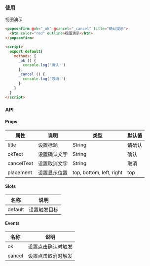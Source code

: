 <row>
<column :md=12>
  
### 使用
  
<p>
  <popconfirm @ok="_ok" @cancel="_cancel" title="确认提示">
    <btn color="red" outline>视图演示</btn>
  </popconfirm>
</p>

<script>
  export default{
    methods: {
      _ok () {
        console.log('确认!')
      },
      _cancel () {
        console.log('取消!')
      }
    }
  }
</script>

```html
<popconfirm @ok="_ok" @cancel="_cancel" title="确认提示">
  <btn color="red" outline>视图演示</btn>
</popconfirm>

<script>
  export default{
    methods: {
      _ok () {
        console.log('确认!')
      },
      _cancel () {
        console.log('取消!')
      }
    }
  }
</script>
```

  ### API
  
  <portlet title="Popover" icon="map-signs" theme="light" bordered>
  
  #### Props

  <div class="table-scrollable table-scrollable-borderless">
      <table class="table table-hover table-bordered">
          <thead>
              <tr class="uppercase">
                  <th> 属性 </th>
                  <th> 说明 </th>
                  <th> 类型 </th>
                  <th> 默认值 </th>
              </tr>
          </thead>
          <tbody>
              <tr>
                  <td> title </td>
                  <td> 设置标题 </td>
                  <td> String </td>
                  <td> 请确认 </td>
              </tr>
              <tr>
                  <td> okText </td>
                  <td> 设置确认文字 </td>
                  <td> String </td>
                  <td> 确认 </td>
              </tr>
              <tr>
                  <td> cancelText </td>
                  <td> 设置取消文字 </td>
                  <td> String </td>
                  <td> 取消 </td>
              </tr>
              <tr>
                  <td> placement </td>
                  <td> 设置显示位置 </td>
                  <td> top, bottom, left, right </td>
                  <td> top </td>
              </tr>
          </tbody>
      </table>
  </div>

  #### Slots

  <div class="table-scrollable table-scrollable-borderless">
      <table class="table table-hover table-bordered">
          <thead>
              <tr class="uppercase">
                  <th> 名称 </th>
                  <th> 说明 </th>
              </tr>
          </thead>
          <tbody>
              <tr>
                  <td> default </td>
                  <td> 设置触发目标 </td>
              </tr>
          </tbody>
      </table>
  </div>
  
  #### Events
  
  <div class="table-scrollable table-scrollable-borderless">
      <table class="table table-hover table-bordered">
          <thead>
              <tr class="uppercase">
                  <th> 名称 </th>
                  <th> 说明 </th>
              </tr>
          </thead>
          <tbody>
              <tr>
                  <td> ok </td>
                  <td> 设置点击确认时触发 </td>
              </tr>
              <tr>
                  <td> cancel </td>
                  <td> 设置点击取消时触发  </td>
              </tr>
          </tbody>
      </table>
  </div>
  
  </portlet>

</column>
</row>
